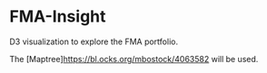 # FMA-Insight

D3 visualization to explore the FMA portfolio. 

The [Maptree]https://bl.ocks.org/mbostock/4063582 will be used. 
